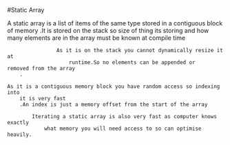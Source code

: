 #Static Array

A static array is a list of items of the same type stored in a contiguous block
        of memory
            .It is stored on the stack so size of thing its storing and how many
                elements are in the array must be known at compile time

                    As it is on the stack you cannot dynamically resize it at
                        runtime.So no elements can be appended or
    removed from the array
        .

    As it is a contiguous memory block you have random access so indexing into
        it is very fast
        .An index is just a memory offset from the start of the array

            Iterating a static array is also very fast as computer knows exactly
                what memory you will need access to so can optimise heavily.